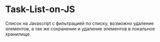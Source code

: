 # Task-List-on-JS
Список на Javascript c фильтрацией по списку, возможно удаление элементов, а так же сохранение и удаление элементов в локальное хранилище.
